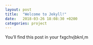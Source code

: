 ```yaml
---
layout: post
title:  "Welcome to Jekyll!"
date:   2018-03-26 18:08:30 +0200
categories: project
---
```


You’ll find this post in your fxgchvjbknl,m
